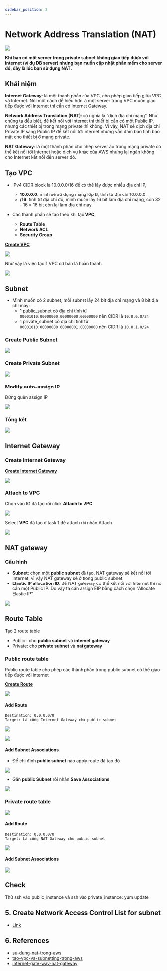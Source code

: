```yaml
---
sidebar_position: 2
---
```


# Network Address Translation (NAT)

![](https://res.cloudinary.com/ttlcong/image/upload/v1628773215/image-docs/jrFfOpX.png)

**Khi bạn có một server trong private subnet không giao tiếp được với internet (ví dụ DB server) nhưng bạn muốn cập nhật phần mềm cho server đó, đây là lúc bạn sử dụng NAT.**

## Khái niệm
**Internet Gateway**: là một thành phần của VPC, cho phép giao tiếp giữa VPC và Internet. Nói một cách dễ hiểu hơn là một server trong VPC muốn giao tiếp được với Internet thì cần có Internet Gateway.

**Network Address Translation (NAT)**: có nghĩa là “dịch địa chỉ mạng”. Như chúng ta đều biết, để kết nối với Internet thì thiết bị cần có một Public IP, nhưng các thiết bị trong mạng private thì không. Vì vậy, NAT sẽ dịch địa chỉ Private IP sang Public IP để kết nối tới Internet nhưng vẫn đảm bảo tính bảo mật cho thiết bị ở mạng private.

**NAT Gateway**: là một thành phần cho phép server ảo trong mạng private có thể kết nối tới Internet hoặc dịch vụ khác của AWS nhưng lại ngăn không cho Internet kết nối đến server đó.

## Tạo VPC
- IPv4 CIDR block là 10.0.0.0/16 để có thể lấy được nhiều địa chỉ IP,
  - **10.0.0.0**: mình sẽ sử dụng mạng lớp B, tính từ địa chỉ 10.0.0.0 
  - **/16**: tính từ địa chỉ đó, mình muốn lấy 16 bit làm địa chỉ mạng, còn 32 - 16 = 16 bit còn lại làm địa chỉ máy.

- Các thành phần sẽ tạo theo khi tạo **VPC**, 
  - **Route Table**
  - **Network ACL**
  - **Security Group**

[**Create VPC**](https://ap-southeast-1.console.aws.amazon.com/vpc/home?region=ap-southeast-1#CreateVpc:)

![](https://res.cloudinary.com/ttlcong/image/upload/v1628760197/image-docs/Screen_Shot_2021-08-12_at_16.23.00.png)

Như vậy là việc tạo 1 VPC cơ bản là hoàn thành

![](https://res.cloudinary.com/ttlcong/image/upload/v1628760605/image-docs/Screen_Shot_2021-08-12_at_16.29.32.png)

## Subnet
- Mình muốn có 2 subnet, mỗi subnet lấy 24 bit địa chỉ mạng và 8 bit địa chỉ máy:
  - 1 public_subnet có địa chỉ tính từ `00001010.00000000.00000000.00000000` nên CIDR là `10.0.0.0/24`
  - 1 private_subnet có địa chỉ tính từ `00001010.00000000.00000001.00000000` nên CIDR là `10.0.1.0/24`

### Create Public Subnet

![](https://res.cloudinary.com/ttlcong/image/upload/v1628774195/image-docs/wAcaJHx.png)

### Create Private Subnet

![](https://res.cloudinary.com/ttlcong/image/upload/v1628774241/image-docs/EP8IHS5.png)

### Modify auto-assign IP
Đừng quên assign IP

![](https://res.cloudinary.com/ttlcong/image/upload/v1628761373/image-docs/Screen_Shot_2021-08-12_at_16.42.35.png)

### Tổng kết
![](https://res.cloudinary.com/ttlcong/image/upload/v1628777143/image-docs/Screen_Shot_2021-08-12_at_21.05.13.png)


## Internet Gateway
### Create Internet Gateway
[**Create Internet Gateway**](https://ap-southeast-1.console.aws.amazon.com/vpc/home?region=ap-southeast-1#CreateInternetGateway:)

![](https://res.cloudinary.com/ttlcong/image/upload/v1628761577/image-docs/Screen_Shot_2021-08-12_at_16.46.03.png)

### Attach to VPC
Chọn vào IG đã tạo rồi click **Attach to VPC**

![](https://res.cloudinary.com/ttlcong/image/upload/v1628761716/image-docs/Screen_Shot_2021-08-12_at_16.48.12.png)

Select **VPC** đã tạo ở task 1 để attach rồi nhấn Attach

![](https://res.cloudinary.com/ttlcong/image/upload/v1628761800/image-docs/Screen_Shot_2021-08-12_at_16.49.46.png)

## NAT gateway
### Cấu hình
  - **Subnet**: chọn một **public subnet** đã tạo. NAT gateway sẽ kết nối tới Internet, vì vậy NAT gateway sẽ ở trong public subnet.
  - **Elastic IP allocation ID**: để NAT gateway có thể kết nối với Internet thì nó cần một Public IP. Do vậy ta cần assign EIP bằng cách chọn “Allocate Elastic IP”

![](https://res.cloudinary.com/ttlcong/image/upload/v1628775678/image-docs/Screen_Shot_2021-08-12_at_20.40.38.png)


## Route Table
Tạo 2 route table
- Public : cho **public subnet** và **internet gateway**
- Private: cho **private subnet** và **nat gateway**

### Public route table

Public route table cho phép các thành phần trong public subnet có thể giao tiếp được với internet

[**Create Route**](https://ap-southeast-1.console.aws.amazon.com/vpc/home?region=ap-southeast-1#CreateRouteTable:)

![](https://res.cloudinary.com/ttlcong/image/upload/v1628777434/image-docs/Screen_Shot_2021-08-12_at_21.10.05.png)

#### Add Route
```
Destination: 0.0.0.0/0 
Target: Là cổng Internet Gateway cho public subnet
```

![](https://res.cloudinary.com/ttlcong/image/upload/v1628762632/image-docs/Screen_Shot_2021-08-12_at_17.03.39.png)

![](https://res.cloudinary.com/ttlcong/image/upload/v1628762755/image-docs/Screen_Shot_2021-08-12_at_17.05.42.png)

#### Add Subnet Associations 
- Để chỉ định **public subnet** nào apply route đã tạo đó

![](https://res.cloudinary.com/ttlcong/image/upload/v1628762903/image-docs/Screen_Shot_2021-08-12_at_17.08.02.png)

- Gắn **public Subnet** rồi nhấn **Save Associations**

![](https://res.cloudinary.com/ttlcong/image/upload/v1628777679/image-docs/Screen_Shot_2021-08-12_at_21.14.11.png)

### Private route table
![](https://res.cloudinary.com/ttlcong/image/upload/v1628777828/image-docs/Screen_Shot_2021-08-12_at_21.16.17.png)
#### Add Route
```
Destination: 0.0.0.0/0 
Target: Là cổng NAT Gateway cho public subnet
```

![](https://res.cloudinary.com/ttlcong/image/upload/v1628777940/image-docs/Screen_Shot_2021-08-12_at_21.18.12.png)

#### Add Subnet Associations
![](https://res.cloudinary.com/ttlcong/image/upload/v1628778270/image-docs/Screen_Shot_2021-08-12_at_21.23.59.png)

## Check
Thử ssh vào public_instance và ssh vào private_instance: yum update

## 5. Create Network Access Control List for subnet
- [Link](https://docs.aws.amazon.com/vpc/latest/userguide/VPC_Scenario2.html#nacl-rules-scenario-2)

## 6. References
- [su-dung-nat-trong-aws](https://blog.daovanhung.com/post/su-dung-nat-trong-aws#2.2.-NAT-Gateway)
- [tao-vpc-va-subnetting-trong-aws](https://blog.daovanhung.com/post/tao-vpc-va-subnetting-trong-aws)
- [internet-gate-way-nat-gateway](https://co-well.vn/nhat-ky-cong-nghe/thanh-phan-mang-co-ban-tren-aws-p2-internet-gate-way-nat-gateway-route-tables/)
